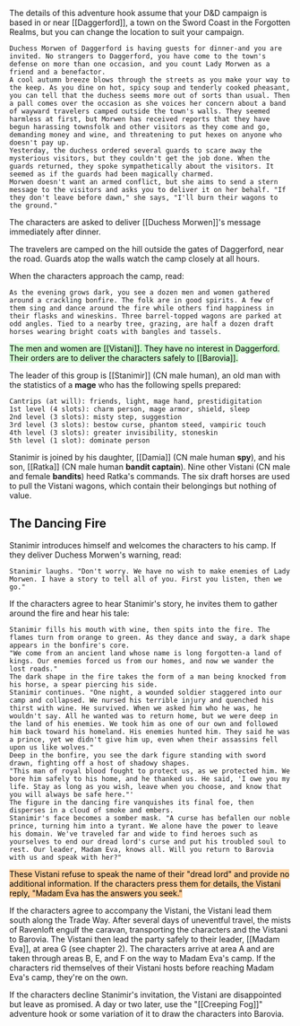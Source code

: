 The details of this adventure hook assume that your D&D campaign is based in or near [[Daggerford]], a town on the Sword Coast in the Forgotten Realms, but you can change the location to suit your campaign.

	Duchess Morwen of Daggerford is having guests for dinner-and you are invited. No strangers to Daggerford, you have come to the town's defense on more than one occasion, and you count Lady Morwen as a friend and a benefactor.
	A cool autumn breeze blows through the streets as you make your way to the keep. As you dine on hot, spicy soup and tenderly cooked pheasant, you can tell that the duchess seems more out of sorts than usual. Then a pall comes over the occasion as she voices her concern about a band of wayward travelers camped outside the town's walls. They seemed harmless at first, but Morwen has received reports that they have begun harassing townsfolk and other visitors as they come and go, demanding money and wine, and threatening to put hexes on anyone who doesn't pay up.
	Yesterday, the duchess ordered several guards to scare away the mysterious visitors, but they couldn't get the job done. When the guards returned, they spoke sympathetically about the visitors. It seemed as if the guards had been magically charmed.
	Morwen doesn't want an armed conflict, but she aims to send a stern message to the visitors and asks you to deliver it on her behalf. "If they don't leave before dawn," she says, "I'll burn their wagons to the ground."

The characters are asked to deliver [[Duchess Morwen]]'s message immediately after dinner.

The travelers are camped on the hill outside the gates of Daggerford, near the road. Guards atop the walls watch the camp closely at all hours.

When the characters approach the camp, read:

	As the evening grows dark, you see a dozen men and women gathered around a crackling bonfire. The folk are in good spirits. A few of them sing and dance around the fire while others find happiness in their flasks and wineskins. Three barrel-topped wagons are parked at odd angles. Tied to a nearby tree, grazing, are half a dozen draft horses wearing bright coats with bangles and tassels.

<mark style="background: #BBFABBA6;">The men and women are [[Vistani]]. They have no interest in Daggerford. Their orders are to deliver the characters safely to [[Barovia]].</mark>

The leader of this group is [[Stanimir]] (CN male human), an old man with the statistics of a **mage** who has the following spells prepared:

	Cantrips (at will): friends, light, mage hand, prestidigitation
	1st level (4 slots): charm person, mage armor, shield, sleep
	2nd level (3 slots): misty step, suggestion
	3rd level (3 slots): bestow curse, phantom steed, vampiric touch
	4th level (3 slots): greater invisibility, stoneskin
	5th level (1 slot): dominate person
Stanimir is joined by his daughter, [[Damia]] (CN male human **spy**), and his son, [[Ratka]] (CN male human **bandit captain**). Nine other Vistani (CN male and female **bandits**) heed Ratka's commands. The six draft horses are used to pull the Vistani wagons, which contain their belongings but nothing of value.

## The Dancing Fire
Stanimir introduces himself and welcomes the characters to his camp. If they deliver Duchess Morwen's warning, read:

	Stanimir laughs. "Don't worry. We have no wish to make enemies of Lady Morwen. I have a story to tell all of you. First you listen, then we go."
If the characters agree to hear Stanimir's story, he invites them to gather around the fire and hear his tale:

	Stanimir fills his mouth with wine, then spits into the fire. The flames turn from orange to green. As they dance and sway, a dark shape appears in the bonfire's core.
	"We come from an ancient land whose name is long forgotten-a land of kings. Our enemies forced us from our homes, and now we wander the lost roads."
	The dark shape in the fire takes the form of a man being knocked from his horse, a spear piercing his side.
	Stanimir continues. "One night, a wounded soldier staggered into our camp and collapsed. We nursed his terrible injury and quenched his thirst with wine. He survived. When we asked him who he was, he wouldn't say. All he wanted was to return home, but we were deep in the land of his enemies. We took him as one of our own and followed him back toward his homeland. His enemies hunted him. They said he was a prince, yet we didn't give him up, even when their assassins fell upon us like wolves."
	Deep in the bonfire, you see the dark figure standing with sword drawn, fighting off a host of shadowy shapes.
	"This man of royal blood fought to protect us, as we protected him. We bore him safely to his home, and he thanked us. He said, 'I owe you my life. Stay as long as you wish, leave when you choose, and know that you will always be safe here."'
	The figure in the dancing fire vanquishes its final foe, then disperses in a cloud of smoke and embers.
	Stanimir's face becomes a somber mask. "A curse has befallen our noble prince, turning him into a tyrant. We alone have the power to leave his domain. We've traveled far and wide to find heroes such as yourselves to end our dread lord's curse and put his troubled soul to rest. Our leader, Madam Eva, knows all. Will you return to Barovia with us and speak with her?"	
<mark style="background: #FFB86CA6;">These Vistani refuse to speak the name of their "dread lord" and provide no additional information. If the characters press them for details, the Vistani reply, "Madam Eva has the answers you seek."</mark>

If the characters agree to accompany the Vistani, the Vistani lead them south along the Trade Way. After several days of uneventful travel, the mists of Ravenloft engulf the caravan, transporting the characters and the Vistani to Barovia. The Vistani then lead the party safely to their leader, [[Madam Eva]], at area G (see chapter 2). The characters arrive at area A and are taken through areas B, E, and F on the way to Madam Eva's camp. If the characters rid themselves of their Vistani hosts before reaching Madam Eva's camp, they're on the own.

If the characters decline Stanimir's invitation, the Vistani are disappointed but leave as promised. A day or two later, use the "[[Creeping Fog]]" adventure hook or some variation of it to draw the characters into Barovia.